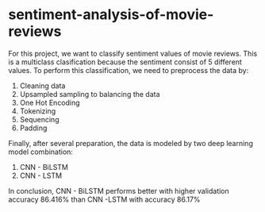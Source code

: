 # sentiment-analysis-of-movie-reviews

For this project, we want to classify sentiment values of movie reviews. This  is a multiclass clasification because the sentiment consist of 5 different values. To perform this classification, we need to preprocess the data by:
1. Cleaning data 
2. Upsampled sampling to balancing the data
3. One Hot Encoding
4. Tokenizing
5. Sequencing
6. Padding

Finally, after several preparation, the data is modeled by two deep learning model combination:
1. CNN - BiLSTM
2. CNN - LSTM

In conclusion, CNN - BiLSTM performs better with higher validation accuracy 86.416% than CNN -LSTM with accuracy 86.17%
